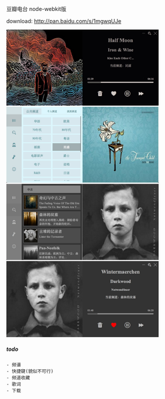 豆瓣电台 node-webkit版

download: http://pan.baidu.com/s/1mgwqUJe

<img src="assets/images/dbfm1.png" width="400" height=200 />

<img src="assets/images/dbfm3.png" width="400"  height=200  />

<img src="assets/images/dbfm5.png" width="400"  height=200  />

<img src="assets/images/dbfm6.png" width="400"  height=200  />

##### todo
    - 频谱
    - 快捷键(貌似不可行)
    - 频道收藏
    - 歌词
    - 下载
    
